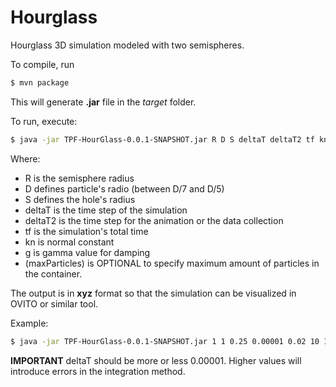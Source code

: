 # Hourglass

Hourglass 3D simulation modeled with two semispheres. 

To compile, run

```bash
$ mvn package
```

This will generate **.jar** file in the *target* folder.

To run, execute:

```bash
$ java -jar TPF-HourGlass-0.0.1-SNAPSHOT.jar R D S deltaT deltaT2 tf kn g (maxParticles)
```
Where:
* R is the semisphere radius
* D defines particle's radio (between D/7 and D/5)
* S defines the hole's radius
* deltaT is the time step of the simulation
* deltaT2 is the time step for the animation or the data collection
* tf is the simulation's total time
* kn is normal constant
* g is gamma value for damping
* (maxParticles) is OPTIONAL to specify maximum amount of particles in the container.

The output is in **xyz** format so that the simulation can be visualized in OVITO or similar tool.

Example:

```bash
$ java -jar TPF-HourGlass-0.0.1-SNAPSHOT.jar 1 1 0.25 0.00001 0.02 10 1E4 100 1
```

**IMPORTANT** deltaT should be more or less 0.00001. Higher values will introduce errors in the integration method.
